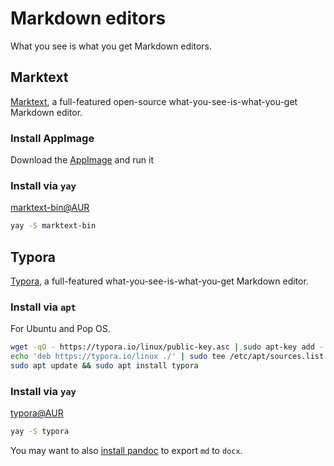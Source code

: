 # Markdown editors


What you see is what you get Markdown editors.

<!--more-->

## Marktext

[Marktext](https://marktext.app/), a full-featured open-source what-you-see-is-what-you-get Markdown editor.

### Install AppImage

Download the [AppImage](https://marktext.app/) and run it

### Install via `yay`

[marktext-bin@AUR](https://aur.archlinux.org/packages/marktext-bin/)

```bash
yay -S marktext-bin
```

## Typora

[Typora](https://typora.io/), a full-featured what-you-see-is-what-you-get Markdown editor.

### Install via `apt`

For Ubuntu and Pop OS.

```bash
wget -qO - https://typora.io/linux/public-key.asc | sudo apt-key add -
echo 'deb https://typora.io/linux ./' | sudo tee /etc/apt/sources.list.d/typora.list
sudo apt update && sudo apt install typora
```

### Install via `yay`

[typora@AUR](https://aur.archlinux.org/packages/typora/)

```bash
yay -S typora
```

You may want to also [install pandoc](https://pandoc.org/installing.html) to export `md` to `docx`.

